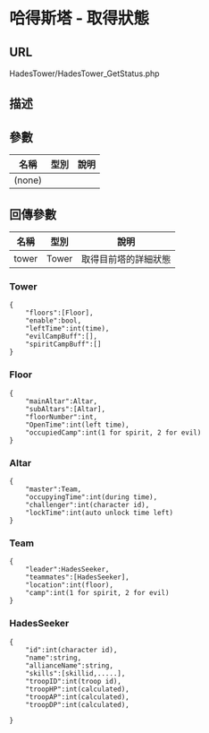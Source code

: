 # 哈得斯塔 - 取得狀態

## URL

HadesTower\/HadesTower\_GetStatus.php

## 描述

## 參數

| 名稱 | 型別 | 說明 |
| --- | --- | --- |
| \(none\) |  |  |

## 回傳參數

| 名稱 | 型別 | 說明 |
| --- | --- | --- |
| tower | Tower | 取得目前塔的詳細狀態 |



### Tower

```
{
    "floors":[Floor],
    "enable":bool,
    "leftTime":int(time),
    "evilCampBuff":[],
    "spiritCampBuff":[]
}
```

### Floor

```
{
    "mainAltar":Altar,
    "subAltars":[Altar],
    "floorNumber":int,
    "OpenTime":int(left time),
    "occupiedCamp":int(1 for spirit, 2 for evil)
}
```
### Altar

```
{
    "master":Team,
    "occupyingTime":int(during time),
    "challenger":int(character id),
    "lockTime":int(auto unlock time left)
}

```
### Team
```
{
    "leader":HadesSeeker,
    "teammates":[HadesSeeker],
    "location":int(floor),
    "camp":int(1 for spirit, 2 for evil)
}
```
### HadesSeeker
```
{
    "id":int(character id),
    "name":string,
    "allianceName":string,
    "skills":[skillid,.....],
    "troopID":int(troop id),
    "troopHP":int(calculated),
    "troopAP":int(calculated),
    "troopDP":int(calculated),

}
```
